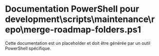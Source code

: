 # Documentation PowerShell pour development\scripts\maintenance\repo\merge-roadmap-folders.ps1

Cette documentation est un placeholder et doit être générée par un outil PowerShell spécifique.
